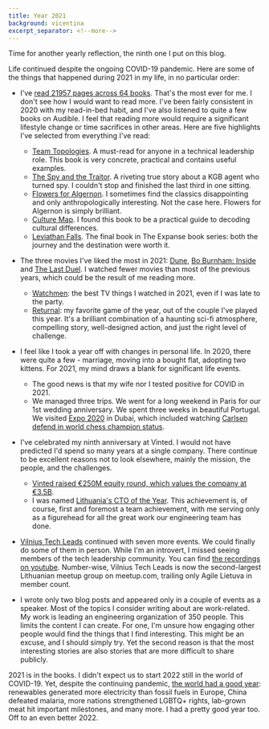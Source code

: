 ```yaml
---
title: Year 2021
background: vicentina
excerpt_separator: <!--more-->
---
```


Time for another yearly reflection, the ninth one I put on this blog.

Life continued despite the ongoing COVID-19 pandemic. Here are some of the things that happened during 2021 in my life, in no particular order:

<!--more-->

* I've [read 21957 pages across 64 books](//goodreads.com/user/year_in_books/2021/36968510). That's the most ever for me. I don't see how I would want to read more. I've been fairly consistent in 2020 with my read-in-bed habit, and I've also listened to quite a few books on Audible. I feel that reading more would require a significant lifestyle change or time sacrifices in other areas. Here are five highlights I've selected from everything I've read:
  * [Team Topologies](//goodreads.com/review/show/3255505553). A must-read for anyone in a technical leadership role. This book is very concrete, practical and contains useful examples.
  * [The Spy and the Traitor](//goodreads.com/review/show/3694897869). A riveting true story about a KGB agent who turned spy. I couldn't stop and finished the last third in one sitting.
  * [Flowers for Algernon](//goodreads.com/review/show/3857646268). I sometimes find the classics disappointing and only anthropologically interesting. Not the case here. Flowers for Algernon is simply brilliant.
  * [Culture Map](//goodreads.com/review/show/3845047141). I found this book to be a practical guide to decoding cultural differences.
  * [Leviathan Falls](//goodreads.com/review/show/4378950038). The final book in The Expanse book series: both the journey and the destination were worth it.

* The three movies I've liked the most in 2021: [Dune](//letterboxd.com/mmozuras/film/dune-2021/), [Bo Burnham: Inside](//letterboxd.com/mmozuras/film/bo-burnham-inside/) and [The Last Duel](//letterboxd.com/mmozuras/film/the-last-duel-2021/). I watched fewer movies than most of the previous years, which could be the result of me reading more.
  * [Watchmen](//letterboxd.com/mmozuras/film/watchmen-2019): the best TV things I watched in 2021, even if I was late to the party.
  * [Returnal](//housemarque.com/games/returnal): my favorite game of the year, out of the couple I've played this year. It's a brilliant combination of a haunting sci-fi atmosphere, compelling story, well-designed action, and just the right level of challenge.

* I feel like I took a year off with changes in personal life. In 2020, there were quite a few - marriage, moving into a bought flat, adopting two kittens. For 2021, my mind draws a blank for significant life events.
  * The good news is that my wife nor I tested positive for COVID in 2021.
  * We managed three trips. We went for a long weekend in Paris for our 1st wedding anniversary. We spent three weeks in beautiful Portugal. We visited [Expo 2020](//en.wikipedia.org/wiki/Expo_2020) in Dubai, which included watching [Carlsen defend in world chess champion status](//fivethirtyeight.com/features/magnus-carlsen-wins-the-2021-world-chess-championship/).

* I've celebrated my ninth anniversary at Vinted. I would not have predicted I'd spend so many years at a single company. There continue to be excellent reasons not to look elsewhere, mainly the mission, the people, and the challenges.
  * [Vinted raised €250M equity round, which values the company at €3.5B](//techcrunch.com/2021/05/11/vinted-raises-303m-for-its-2nd-hand-clothes-marketplace-used-by-45m-and-now-valued-at-4-5b/).
  * I was named [Lithuania's CTO of the Year](//www.vz.lt/inovacijos/2021/10/08/pirmuojulietuvosmetu-ctotapovinted-technologiju-vadovasmmozuras). This achievement is, of course, first and foremost a team achievement, with me serving only as a figurehead for all the great work our engineering team has done.

* [Vilnius Tech Leads](//techleads.lt) continued with seven more events. We could finally do some of them in person. While I'm an introvert, I missed seeing members of the tech leadership community. You can find [the recordings on youtube](//www.youtube.com/watch?v=wUcXv3PcPhY&). Number-wise, Vilnius Tech Leads is now the second-largest Lithuanian meetup group on meetup.com, trailing only Agile Lietuva in member count.

* I wrote only two blog posts and appeared only in a couple of events as a speaker. Most of the topics I consider writing about are work-related. My work is leading an engineering organization of 350 people. This limits the content I can create. For one, I'm unsure how engaging other people would find the things that I find interesting. This might be an excuse, and I should simply try. Yet the second reason is that the most interesting stories are also stories that are more difficult to share publicly.

2021 is in the books. I didn't expect us to start 2022 still in the world of COVID-19. Yet, despite the continuing pandemic, [the world had a good year](//www.positive.news/society/what-went-right-in-2021-26-good-news-stories/
): renewables generated more electricity than fossil fuels in Europe, China defeated malaria, more nations strengthened LGBTQ+ rights, lab-grown meat hit important milestones, and many more. I had a pretty good year too. Off to an even better 2022.

